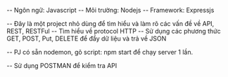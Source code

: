 -- Ngôn ngữ: Javascript
-- Môi trường: Nodejs
-- Framework: Expressjs

-- Đây là một project nhỏ dùng để tìm hiểu và làm rõ các vấn đề về API, REST, RESTFul
-- Tìm hiểu về protocol HTTP
-- Sử dụng các phương thức GET, POST, Put, DELETE để đẩy dữ liệu và trả về JSON

-- PJ có sẵn nodemon, gõ script: npm start để chạy server 1 lần.

-- Sử dụng POSTMAN để kiểm tra API

